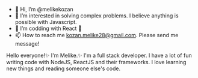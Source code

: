 - 👋 Hi, I’m @melikekozan
- 👀 I’m interested in solving complex problems. I believe anything is possible with Javascript.
- 🌱 I’m codding with React 🎈
- 📫 How to reach me kozan.melike28@gmail.com. Please send me message!

 Hello everyone!✨ I'm Melike.✨ I'm a full stack developer. I have a lot of fun writing code with NodeJS, ReactJS and their frameworks. I love learning new things and reading someone else's code.

